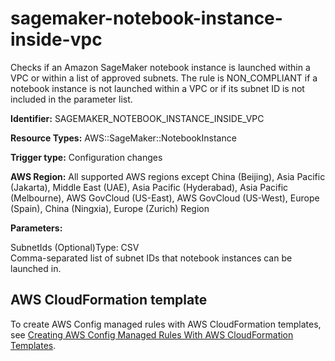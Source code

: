 # sagemaker\-notebook\-instance\-inside\-vpc<a name="sagemaker-notebook-instance-inside-vpc"></a>

Checks if an Amazon SageMaker notebook instance is launched within a VPC or within a list of approved subnets\. The rule is NON\_COMPLIANT if a notebook instance is not launched within a VPC or if its subnet ID is not included in the parameter list\. 

**Identifier:** SAGEMAKER\_NOTEBOOK\_INSTANCE\_INSIDE\_VPC

**Resource Types:** AWS::SageMaker::NotebookInstance

**Trigger type:** Configuration changes

**AWS Region:** All supported AWS regions except China \(Beijing\), Asia Pacific \(Jakarta\), Middle East \(UAE\), Asia Pacific \(Hyderabad\), Asia Pacific \(Melbourne\), AWS GovCloud \(US\-East\), AWS GovCloud \(US\-West\), Europe \(Spain\), China \(Ningxia\), Europe \(Zurich\) Region

**Parameters:**

SubnetIds \(Optional\)Type: CSV  
Comma\-separated list of subnet IDs that notebook instances can be launched in\.

## AWS CloudFormation template<a name="w2aac12c33c15b9d527c17"></a>

To create AWS Config managed rules with AWS CloudFormation templates, see [Creating AWS Config Managed Rules With AWS CloudFormation Templates](aws-config-managed-rules-cloudformation-templates.md)\.